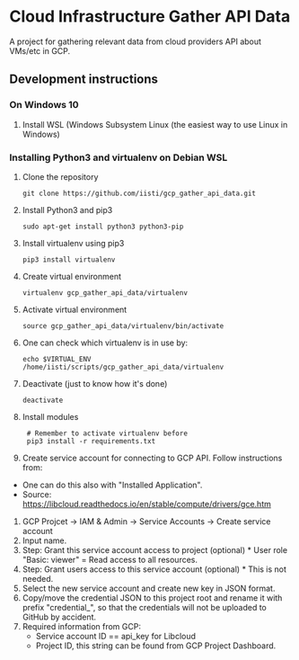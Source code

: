 # Cloud Infrastructure Gather API Data
A project for gathering relevant data from cloud providers API about VMs/etc in GCP.

## Development instructions
### On Windows 10
1. Install WSL (Windows Subsystem Linux (the easiest way to use Linux in Windows)

### Installing Python3 and virtualenv on Debian WSL
1. Clone the repository

       git clone https://github.com/iisti/gcp_gather_api_data.git
1. Install Python3 and pip3

       sudo apt-get install python3 python3-pip
1. Install virtualenv using pip3

       pip3 install virtualenv
1. Create virtual environment

       virtualenv gcp_gather_api_data/virtualenv
1. Activate virtual environment

       source gcp_gather_api_data/virtualenv/bin/activate
1. One can check which virtualenv is in use by:

       echo $VIRTUAL_ENV
       /home/iisti/scripts/gcp_gather_api_data/virtualenv
1. Deactivate (just to know how it's done)

       deactivate

1. Install modules

        # Remember to activate virtualenv before
        pip3 install -r requirements.txt

1. Create service account for connecting to GCP API. Follow instructions from:
  * One can do this also with "Installed Application".
  * Source: https://libcloud.readthedocs.io/en/stable/compute/drivers/gce.htm
  1. GCP Projcet -> IAM & Admin -> Service Accounts -> Create service account
  1. Input name.
  1. Step: Grant this service account access to project (optional)
    * User role "Basic: viewer" = Read access to all resources.
  1. Step: Grant users access to this service account (optional)
    * This is not needed.
  1. Select the new service account and create new key in JSON format.
  1. Copy/move the credential JSON to this project root and rename it with prefix "credential_", so
     that the credentials will not be uploaded to GitHub by accident.
  1. Required information from GCP:
     * Service account ID == api_key for Libcloud
     * Project ID, this string can be found from GCP Project Dashboard.
